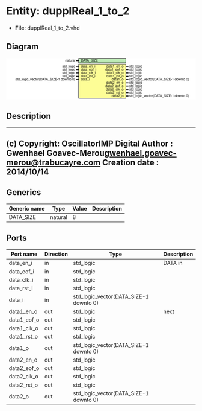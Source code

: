 # Entity: dupplReal_1_to_2

- **File**: dupplReal_1_to_2.vhd
## Diagram

![Diagram](dupplReal_1_to_2.svg "Diagram")
## Description

-------------------------------------------------------------------------
 (c) Copyright: OscillatorIMP Digital
 Author : Gwenhael Goavec-Merou<gwenhael.goavec-merou@trabucayre.com>
 Creation date : 2014/10/14
-------------------------------------------------------------------------
## Generics

| Generic name | Type    | Value | Description |
| ------------ | ------- | ----- | ----------- |
| DATA_SIZE    | natural | 8     |             |
## Ports

| Port name   | Direction | Type                                   | Description |
| ----------- | --------- | -------------------------------------- | ----------- |
| data_en_i   | in        | std_logic                              | DATA in     |
| data_eof_i  | in        | std_logic                              |             |
| data_clk_i  | in        | std_logic                              |             |
| data_rst_i  | in        | std_logic                              |             |
| data_i      | in        | std_logic_vector(DATA_SIZE-1 downto 0) |             |
| data1_en_o  | out       | std_logic                              | next        |
| data1_eof_o | out       | std_logic                              |             |
| data1_clk_o | out       | std_logic                              |             |
| data1_rst_o | out       | std_logic                              |             |
| data1_o     | out       | std_logic_vector(DATA_SIZE-1 downto 0) |             |
| data2_en_o  | out       | std_logic                              |             |
| data2_eof_o | out       | std_logic                              |             |
| data2_clk_o | out       | std_logic                              |             |
| data2_rst_o | out       | std_logic                              |             |
| data2_o     | out       | std_logic_vector(DATA_SIZE-1 downto 0) |             |
